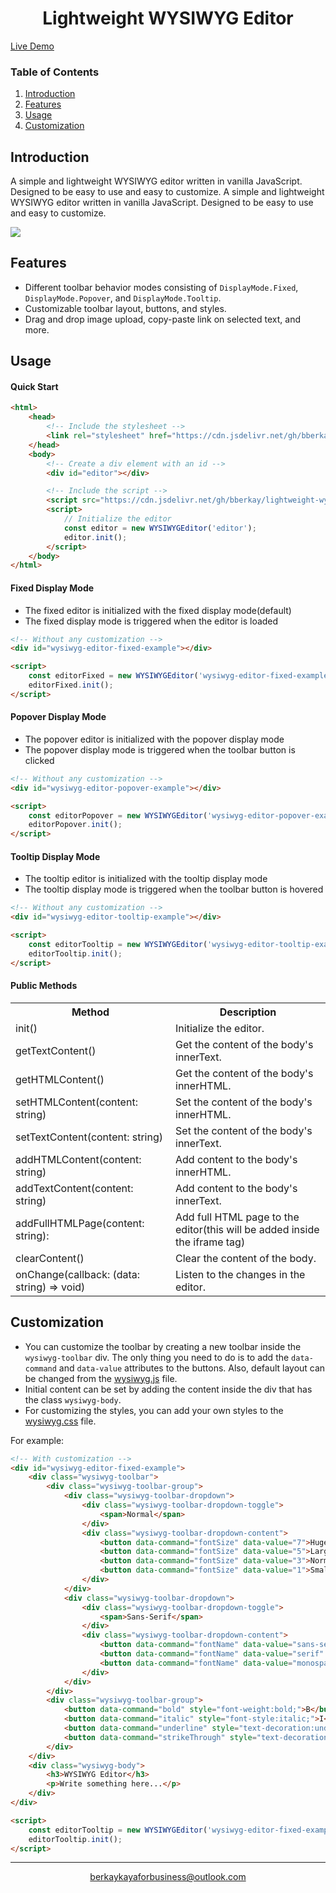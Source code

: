<h1 align="center">Lightweight WYSIWYG Editor</h1>

<a href="https://bberkay.github.io/lightweight-wysiwyg-editor/">Live Demo</a>

### Table of Contents
1. [Introduction](#introduction)
2. [Features](#features)
3. [Usage](#usage)
4. [Customization](#customization)

## Introduction

A simple and lightweight WYSIWYG editor written in vanilla JavaScript. Designed to be easy to use and easy to customize.
A simple and lightweight WYSIWYG editor written in vanilla JavaScript. Designed to be easy to use and easy to customize.

<img src="https://lh3.googleusercontent.com/fife/ALs6j_FD3S0KXNuITWL0YewP3ByQQozKO1Yl0MM9RqaDUbMFrSQP8XeQhD_YW1e6uBaeCZ6_J7sIUkDdpIEiJpZVhqS4DD5KG6ySKcXAmig8QftjCJXzftduirehAP2-shp6UMmYG5WSARmMOI0KppB_NaoUtmdSfrMJ9FmwPOz2LmfI8Io2vvUIf3WJcWS7qgT3wk2OuJu9tiiZyHk93eHbxmz_b-CUB3QMRBp9YppyE2nObop9ye2YvA1fzWrySPdADfgRkPifO42SG1-fDoji-ra6YWT6PXV5uYjPp4TEcIywFpiTK7caS6k7CBmMuOMkctrFqTn4l7dEwesnWRjbafVWdZOGp91-JzGzEKYqLmJNbIwzYZ0C4MNm0Xh5dRCiWNofiaB4zGyBb-5Cl4A7VTRmgGk2VwRqhKdl_7hAZ_ol4-G89d7EPKxhMN67J20FHn1oAjH1nIzyGsNJMD5iwpLVnaxgC-kBAaaOOyomL-RPsicrGkKGhKGbyMeA_lOn7sViBtO61tJqvoVrgD2WLkUnPhJpQf-TBYtqXbv4MlyADpYtfqL1ESfNuswD9La7zLQj9kxhYieb-l3QGzb0oNAc3yc48Q7qKNJ-jyzJ73FON-CbQtSm7w31zvBpM46wa0SttLCCbS7WXGb7l9EnF2b6kniFvD5ct-ib0bHXuCY3QZCnBPriARY8g0v26A4vdilT_VARgwEauNJvmD1FM_BZQDz84WOfiwo-O1lpwzUViDq-IzJ-5voJsMB7dg3immRqUvaCoS8A41TtJ5lthlTCw0mBAUzQjR9RM52fSVSDJ53YQmXt86gsbSfytB_ZDCRMKxZkXspqkr5P6rO0KOhHAI2FXfFiuNyTFZoE9grqDHfkuNLRvGcL-tDKqeRM8xjVHXeuELv3Wmp_YlUFYyrpSO0znWCrHbkTRYz-WjJDS0khDqJjabxZWsIHXiPEDGQXeYqm3rojEc3OSVq7JidmnK7FDJ3KYVrbCJcKzPhNpVMMjb8TxK5HzrRglVtGSCytSM2w6-owwsbllSKQL-ai44etOgp4NbCzkmIK1ZKHiEsq2BDzooAW8c1MIKH-wpOuG9Yz45jS7QbjMnKdYR85G9uUvbZeUz2LqAJfEKye5FPiv1GZHAZHsySFagN_AKXDHweD5uZW33Sh5Kf_6HnuWhxQ-Jhyi3QGZtENDo2eLQbkOFgUQdFF8E4tDpAhsi3uGFTFSUqqKyHmhqtcoh0z0EDCUoO4db2m-U4C9KBv7rxe-mtE8TkAItBmxNMRyGpNjH4rNfM9WPjRmtljNPU9fwyeyZFfV-atQ9ak1h2fM2rxHI1DVrzwEmVTNjG3c1KuUfYKyR_nrq_WBiXewKm2e663cvPUbQYTKh7Vz8XC723-eJNLTwqSZpqOe-TyH6QXVSWSnpgivM1ZdiFyo63CqnfV-Z_JZktfIDDnloqgx3noYM_MwjsQZy5VzmC9y60xolrVLlchfxT95_A2DV50nfxV-GA2u9exxbAlpBJeF4NVfVEKEFp8dffuIqSTCffzux9AjsRYiwoIyxGYWwV-_DFwFVXg4FYJ4cIQ7Pq8lsQ8UeedgqTMuamGt3-pA35wfRzVPgtKnQw8=w1280-h937">

## Features

- Different toolbar behavior modes consisting of `DisplayMode.Fixed`, `DisplayMode.Popover`, and `DisplayMode.Tooltip`.
- Customizable toolbar layout, buttons, and styles.
- Drag and drop image upload, copy-paste link on selected text, and more.

## Usage

#### Quick Start

```html
<html>
    <head>
        <!-- Include the stylesheet -->
        <link rel="stylesheet" href="https://cdn.jsdelivr.net/gh/bberkay/lightweight-wysiwyg-editor@main/src/wysiwyg.css">
    </head>
    <body>
        <!-- Create a div element with an id -->
        <div id="editor"></div>

        <!-- Include the script -->
        <script src="https://cdn.jsdelivr.net/gh/bberkay/lightweight-wysiwyg-editor@main/src/wysiwyg.js"></script>
        <script>
            // Initialize the editor
            const editor = new WYSIWYGEditor('editor');
            editor.init();
        </script>
    </body>
</html>
```

#### Fixed Display Mode

- The fixed editor is initialized with the fixed display mode(default)
- The fixed display mode is triggered when the editor is loaded

```html
<!-- Without any customization -->
<div id="wysiwyg-editor-fixed-example"></div>

<script>
    const editorFixed = new WYSIWYGEditor('wysiwyg-editor-fixed-example');
    editorFixed.init();
</script>
```

#### Popover Display Mode

- The popover editor is initialized with the popover display mode
- The popover display mode is triggered when the toolbar button is clicked

```html
<!-- Without any customization -->
<div id="wysiwyg-editor-popover-example"></div>

<script>
    const editorPopover = new WYSIWYGEditor('wysiwyg-editor-popover-example', { displayMode: DisplayMode.Popover });
    editorPopover.init();
</script>
```

#### Tooltip Display Mode

- The tooltip editor is initialized with the tooltip display mode
- The tooltip display mode is triggered when the toolbar button is hovered

```html
<!-- Without any customization -->
<div id="wysiwyg-editor-tooltip-example"></div>

<script>
    const editorTooltip = new WYSIWYGEditor('wysiwyg-editor-tooltip-example', { displayMode: DisplayMode.Tooltip });
    editorTooltip.init();
</script>
```

#### Public Methods
<table>
    <tr>
        <th>Method</th>
        <th>Description</th>
    </tr>
    <tr>
        <td>init()</td>
        <td>Initialize the editor.</td>
    </tr>
    <tr>
        <td>getTextContent()</td>
        <td>Get the content of the body's innerText.</td>
    </tr>
    <tr>
        <td>getHTMLContent()</td>
        <td>Get the content of the body's innerHTML.</td>
    </tr>
    <tr>
        <td>setHTMLContent(content: string)</td>
        <td>Set the content of the body's innerHTML.</td>
    </tr>
    <tr>
        <td>setTextContent(content: string)</td>
        <td>Set the content of the body's innerText.</td>
    </tr>
    <tr>
        <td>addHTMLContent(content: string)</td>
        <td>Add content to the body's innerHTML.</td>
    </tr>
    <tr>
        <td>addTextContent(content: string)</td>
        <td>Add content to the body's innerText.</td>
    </tr>
    <tr>
        <td>addFullHTMLPage(content: string):</td>
        <td>Add full HTML page to the editor(this will be added inside the iframe tag)</td>
    </tr>
    <tr>
        <td>clearContent()</td>
        <td>Clear the content of the body.</td>
    </tr>
    <tr>
        <td>onChange(callback: (data: string) => void)</td>
        <td>Listen to the changes in the editor.</td>
    </tr>
</table>

## Customization

- You can customize the toolbar by creating a new toolbar inside the `wysiwyg-toolbar`
div. The only thing you need to do is to add the `data-command` and `data-value`
attributes to the buttons. Also, default layout can be changed from the <a href="https://github.com/bberkay/lightweight-wysiwyg-editor/blob/main/src/wysiwyg.js#L103">wysiwyg.js</a> file.
- Initial content can be set by adding the content inside the div that has the class `wysiwyg-body`.
- For customizing the styles, you can add your own styles to the <a href="https://github.com/bberkay/lightweight-wysiwyg-editor/blob/main/src/wysiwyg.css">wysiwyg.css</a> file.

For example:
```html
<!-- With customization -->
<div id="wysiwyg-editor-fixed-example">
    <div class="wysiwyg-toolbar">
        <div class="wysiwyg-toolbar-group">
            <div class="wysiwyg-toolbar-dropdown">
                <div class="wysiwyg-toolbar-dropdown-toggle">
                    <span>Normal</span>
                </div>
                <div class="wysiwyg-toolbar-dropdown-content">
                    <button data-command="fontSize" data-value="7">Huge</button>
                    <button data-command="fontSize" data-value="5">Large</button>
                    <button data-command="fontSize" data-value="3">Normal</button>
                    <button data-command="fontSize" data-value="1">Small</button>
                </div>
            </div>
            <div class="wysiwyg-toolbar-dropdown">
                <div class="wysiwyg-toolbar-dropdown-toggle">
                    <span>Sans-Serif</span>
                </div>
                <div class="wysiwyg-toolbar-dropdown-content">
                    <button data-command="fontName" data-value="sans-serif" style="font-family:sans-serif;">Sans-Serif</button>
                    <button data-command="fontName" data-value="serif" style="font-family:serif;">Serif</button>
                    <button data-command="fontName" data-value="monospace" style="font-family:monospace;">Monospace</button>
                </div>
            </div>
        </div>
        <div class="wysiwyg-toolbar-group">
            <button data-command="bold" style="font-weight:bold;">B</button>
            <button data-command="italic" style="font-style:italic;">I</button>
            <button data-command="underline" style="text-decoration:underline;">U</button>
            <button data-command="strikeThrough" style="text-decoration:line-through;">S</button>
        </div>
    </div>
    <div class="wysiwyg-body">
        <h3>WYSIWYG Editor</h3>
        <p>Write something here...</p>
    </div>
</div>

<script>
    const editorTooltip = new WYSIWYGEditor('wysiwyg-editor-fixed-example', { displayMode: DisplayMode.Fixed });
    editorTooltip.init();
</script>
```

<hr>
<p align="center"><a href="mailto:berkaykayaforbusiness@outlook.com">berkaykayaforbusiness@outlook.com</a></p>
